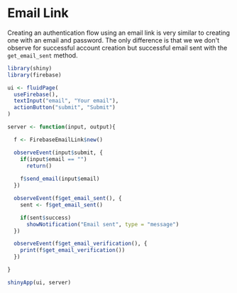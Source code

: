 # Email Link

Creating an authentication flow using an email link is very similar to creating one with an email and password. The only difference is that we we don't observe for successful account creation but successful email sent with the `get_email_sent` method.

```r
library(shiny)
library(firebase)

ui <- fluidPage(
  useFirebase(),
  textInput("email", "Your email"),
  actionButton("submit", "Submit")
)

server <- function(input, output){

  f <- FirebaseEmailLink$new()

  observeEvent(input$submit, {
    if(input$email == "")
      return()
    
    f$send_email(input$email)
  })

  observeEvent(f$get_email_sent(), {
    sent <- f$get_email_sent()

    if(sent$success)
      showNotification("Email sent", type = "message")
  })

  observeEvent(f$get_email_verification(), {
    print(f$get_email_verification())
  })

}

shinyApp(ui, server)
```